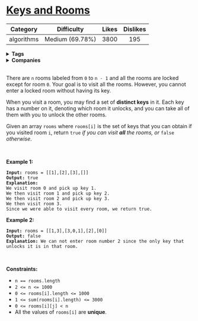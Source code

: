 # [Keys and Rooms](https://leetcode.com/problems/keys-and-rooms/description/)

| Category | Difficulty | Likes | Dislikes |
| :------: | :--------: | :---: | :------: |
| algorithms | Medium (69.78%) | 3800 | 195 |

<details>
  <summary><strong>Tags</strong></summary>

  

</details>

<details>
  <summary><strong>Companies</strong></summary>

  

</details>
<br />
<p>There are <code>n</code> rooms labeled from <code>0</code> to <code>n - 1</code>&nbsp;and all the rooms are locked except for room <code>0</code>. Your goal is to visit all the rooms. However, you cannot enter a locked room without having its key.</p>

<p>When you visit a room, you may find a set of <strong>distinct keys</strong> in it. Each key has a number on it, denoting which room it unlocks, and you can take all of them with you to unlock the other rooms.</p>

<p>Given an array <code>rooms</code> where <code>rooms[i]</code> is the set of keys that you can obtain if you visited room <code>i</code>, return <code>true</code> <em>if you can visit <strong>all</strong> the rooms, or</em> <code>false</code> <em>otherwise</em>.</p>

<p>&nbsp;</p>
<p><strong class="example">Example 1:</strong></p>

<pre><code><strong>Input:</strong> rooms = [[1],[2],[3],[]]
<strong>Output:</strong> true
<strong>Explanation:</strong> 
We visit room 0 and pick up key 1.
We then visit room 1 and pick up key 2.
We then visit room 2 and pick up key 3.
We then visit room 3.
Since we were able to visit every room, we return true.</code></pre>

<p><strong class="example">Example 2:</strong></p>

<pre><code><strong>Input:</strong> rooms = [[1,3],[3,0,1],[2],[0]]
<strong>Output:</strong> false
<strong>Explanation:</strong> We can not enter room number 2 since the only key that unlocks it is in that room.</code></pre>

<p>&nbsp;</p>
<p><strong>Constraints:</strong></p>

<ul>
  <li><code>n == rooms.length</code></li>
  <li><code>2 &lt;= n &lt;= 1000</code></li>
  <li><code>0 &lt;= rooms[i].length &lt;= 1000</code></li>
  <li><code>1 &lt;= sum(rooms[i].length) &lt;= 3000</code></li>
  <li><code>0 &lt;= rooms[i][j] &lt; n</code></li>
  <li>All the values of <code>rooms[i]</code> are <strong>unique</strong>.</li>
</ul>

